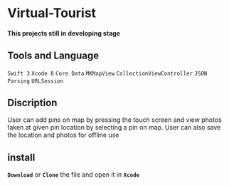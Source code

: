 # Virtual-Tourist
#### <a>This projects still in developing stage</a>
## Tools and Language
  `Swift 3`  `Xcode 8` `Core Data` `MKMapView` `CollectionViewController` `JSON Parsing` `URLSession`
## Discription
User can add pins on map by pressing the touch screen and view photos taken at given pin location by selecting a pin on map.
User can also save the location and photos for offline use


## install

**`Download`** or **`Clone`** the file and open it in **`Xcode`**
